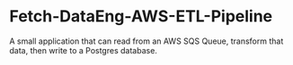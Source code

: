 # Fetch-DataEng-AWS-ETL-Pipeline
A small application that can read from an AWS SQS Queue, transform that data, then write to a Postgres database. 
